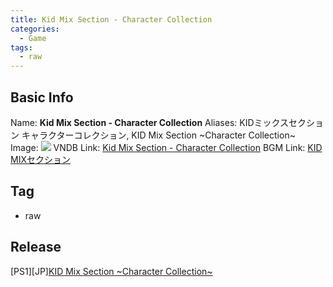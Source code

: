 ```yaml
---
title: Kid Mix Section - Character Collection
categories:
  - Game
tags:
  - raw
---
```

## Basic Info

Name: **Kid Mix Section - Character Collection**
Aliases: KIDミックスセクション キャラクターコレクション, KID Mix Section \~Character Collection\~
Image: ![](https://s2.vndb.org/cv/89/39189.jpg)
VNDB Link: [Kid Mix Section - Character Collection](https://vndb.org/v26011)
BGM Link: [KID MIXセクション](https://bangumi.tv/subject/330831)

## Tag

 - raw

## Release

\[PS1\]\[JP\][KID Mix Section \~Character Collection\~](../../r/r64378/)